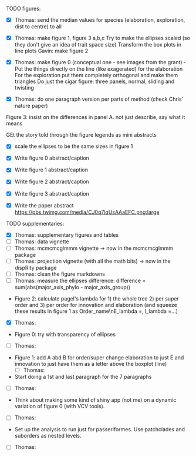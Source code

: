 TODO figures:
- [x] Thomas: send the median values for species (elaboration, exploration, dist to centre) to all
- [x] Thomas: make figure 1, figure 3 a,b,c
Try to make the ellipses scaled (so they don't give an idea of trait space size)
Transform the box plots in line plots 
Gavin: make figure 2
- [x] Thomas: make figure 0 (conceptual one - see images from the grant)
-Put the things directly on the line (like exagerated) for the elaboration
For the exploration put them completely orthogonal and make them triangles
Do just the cigar figure: three panels, normal, sliding and twisting
- [x] Thomas: do one paragraph version per parts of method (check Chris’ nature paper)


Figure 3: insist on the differences in panel A. not just describe, say what it means


GEt the story told through the figure legends as mini abstracts



- [x] scale the ellipses to be the same sizes in figure 1
- [x] Write figure 0 abstract/caption
- [x] Write figure 1 abstract/caption
- [x] Write figure 2 abstract/caption
- [x] Write figure 3 abstract/caption
- [x] Write the paper abstract https://pbs.twimg.com/media/CJ0q7lqUsAAaEFC.png:large


TODO supplementaries:
 - [x] Thomas: supplementary figures and tables
 - [ ] Thomas: data vignette
 - [ ] Thomas: mcmcmcglmmm vignette -> now in the mcmcmcglmmm package
 - [ ] Thomas: projection vignette (with all the math bits) -> now in the dispRity package
 - [ ] Thomas: clean the figure markdowns
 - [ ] Thomas: measure the ellipses difference: difference = sum(abs(major_axis_phylo - major_axis_group))

 - Figure 2: calculate pagel's lambda for 1) the whole tree 2) per super order and 3) per order for innovation and elaboration (and squeeze these results in figure 1 as Order_name\nE_lambda =, I_lambda =...)
  - [x] Thomas: 
 - Figure 0: try with transparency of ellipses
  - [ ] Thomas: 
 - Figure 1: add A abd B for order/super
            change elaboration to just E and innovation to just have them as a letter above the boxplot (line)
    - [ ] Thomas: 
 - Start doing a 1st and last paragraph for the 7 paragraphs
  - [ ] Thomas: 
 - Think about making some kind of shiny app (not me) on a dynamic variation of figure 0 (with VCV tools).
  - [ ] Thomas: 
 - Set up the analysis to run just for passeriformes. Use patchclades and suborders as nested levels.
  - [ ] Thomas: 